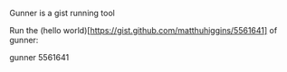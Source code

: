 Gunner is a gist running tool

Run the (hello world)[https://gist.github.com/matthuhiggins/5561641] of gunner:
 
  gunner 5561641